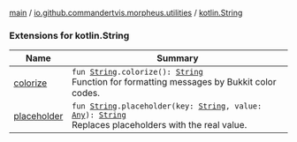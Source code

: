 [main](../../index.md) / [io.github.commandertvis.morpheus.utilities](../index.md) / [kotlin.String](./index.md)

### Extensions for kotlin.String

| Name | Summary |
|---|---|
| [colorize](colorize.md) | `fun `[`String`](https://kotlinlang.org/api/latest/jvm/stdlib/kotlin/-string/index.html)`.colorize(): `[`String`](https://kotlinlang.org/api/latest/jvm/stdlib/kotlin/-string/index.html)<br>Function for formatting messages by Bukkit color codes. |
| [placeholder](placeholder.md) | `fun `[`String`](https://kotlinlang.org/api/latest/jvm/stdlib/kotlin/-string/index.html)`.placeholder(key: `[`String`](https://kotlinlang.org/api/latest/jvm/stdlib/kotlin/-string/index.html)`, value: `[`Any`](https://kotlinlang.org/api/latest/jvm/stdlib/kotlin/-any/index.html)`): `[`String`](https://kotlinlang.org/api/latest/jvm/stdlib/kotlin/-string/index.html)<br>Replaces placeholders with the real value. |
